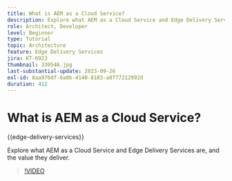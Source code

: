 ```yaml
---
title: What is AEM as a Cloud Service?
description: Explore what AEM as a Cloud Service and Edge Delivery Services are, and the value they deliver.
role: Architect, Developer
level: Beginner
type: Tutorial
topic: Architecture
feature: Edge Delivery Services
jira: KT-6923
thumbnail: 330546.jpg
last-substantial-update: 2023-09-26
exl-id: 8aa97bdf-6a0b-4140-8183-a8f77212992d
duration: 412
---
```

# What is AEM as a Cloud Service?

{{edge-delivery-services}}

Explore what AEM as a Cloud Service and Edge Delivery Services are, and the value they deliver.

>[!VIDEO](https://video.tv.adobe.com/v/330546?quality=12&learn=on)
